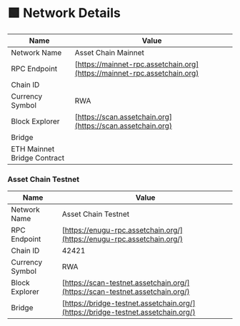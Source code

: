 # 🟩 Network Details

| Name                        | Value                                                                    |
| --------------------------- | ------------------------------------------------------------------------ |
| Network Name                | Asset Chain Mainnet                                                      |
| RPC Endpoint                | [https://mainnet-rpc.assetchain.org](https://mainnet-rpc.assetchain.org) |
| Chain ID                    |                                                                          |
| Currency Symbol             | RWA                                                                      |
| Block Explorer              | [https://scan.assetchain.org](https://scan.assetchain.org)               |
| Bridge                      |                                                                          |
| ETH Mainnet Bridge Contract |                                                                          |

### Asset Chain Testnet <a href="#mode-testnet" id="mode-testnet"></a>

| Name            | Value                                                                            |
| --------------- | -------------------------------------------------------------------------------- |
| Network Name    | Asset Chain Testnet                                                              |
| RPC Endpoint    | [https://enugu-rpc.assetchain.org/](https://enugu-rpc.assetchain.org/)           |
| Chain ID        | 42421                                                                            |
| Currency Symbol | RWA                                                                              |
| Block Explorer  | [https://scan-testnet.assetchain.org/](https://scan-testnet.assetchain.org/)     |
| Bridge          | [https://bridge-testnet.assetchain.org/](https://bridge-testnet.assetchain.org/) |
